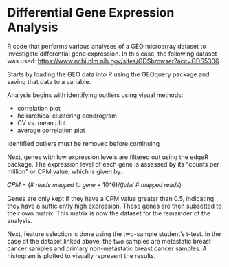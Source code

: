 # Differential Gene Expression Analysis
R code that performs various analyses of a GEO microarray dataset to investigate differential gene expression. In this case, the following dataset was used:
https://www.ncbi.nlm.nih.gov/sites/GDSbrowser?acc=GDS5306

Starts by loading the GEO data into R using the GEOquery package and saving that data to a variable.

Analysis begins with identifying outliers using visual methods:
- correlation plot
- heirarchical clustering dendrogram
- CV vs. mean plot
- average correlation plot

Identified outliers must be removed before continuing

Next, genes with low expression levels are filtered out using the edgeR package. The expression level of each gene is assessed by its "counts per million" or CPM value, which is given by:

𝐶𝑃𝑀 = (# 𝑟𝑒𝑎𝑑𝑠 𝑚𝑎𝑝𝑝𝑒𝑑 𝑡𝑜 𝑔𝑒𝑛𝑒 × 10^6)/(𝑡𝑜𝑡𝑎𝑙 # 𝑚𝑎𝑝𝑝𝑒𝑑 𝑟𝑒𝑎𝑑𝑠)

Genes are only kept if they have a CPM value greater than 0.5, indicating they have a sufficiently high expression. These genes are then subsetted to their own matrix. This matrix is now the dataset for the remainder of the analysis. 

Next, feature selection is done using the two-sample student’s t-test. In the case of the dataset linked above, the two samples are metastatic breast cancer samples and primary non-metastatic breast cancer samples. A histogram is plotted to visually represent the results. 




